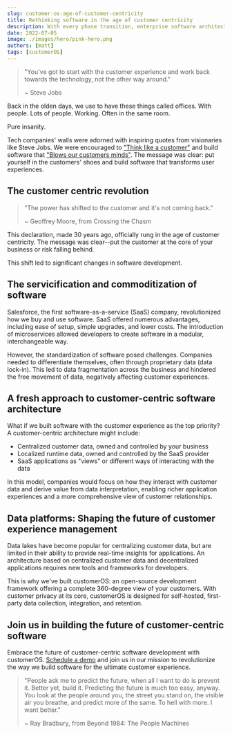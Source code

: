 ```yaml
---
slug: customer-os-age-of-customer-centricity
title: Rethinking software in the age of customer centricity
description: With every phase transition, enterprise software architecture fundamentally changes.
date: 2022-07-05
image: ./images/hero/pink-hero.png
authors: [matt]
tags: [customerOS]
---
```



> "You've got to start with the customer experience and work back towards the technology, not the other way around."
>
>~ Steve Jobs
 
Back in the olden days, we use to have these things called offices.  With people.  Lots of people.  Working.  Often in the same room. 
 
Pure insanity. 

<!--truncate-->

Tech companies' walls were adorned with inspiring quotes from visionaries like Steve Jobs. We were encouraged to ["Think like a customer"][think-like-customer] and build software that ["Blows our customers minds"][blow-minds]. The message was clear: put yourself in the customers' shoes and build software that transforms user experiences.

## The customer centric revolution
 
> "The power has shifted to the customer and it's not coming back."
>
>~ Geoffrey Moore, from Crossing the Chasm

This declaration, made 30 years ago, officially rung in the age of customer centricity. The message was clear--put the customer at the core of your business or risk falling behind.  

This shift led to significant changes in software development. 

## The servicification and commoditization of software
 
Salesforce, the first software-as-a-service (SaaS) company, revolutionized how we buy and use software. SaaS offered numerous advantages, including ease of setup, simple upgrades, and lower costs. The introduction of microservices allowed developers to create software in a modular, interchangeable way.

However, the standardization of software posed challenges. Companies needed to differentiate themselves, often through proprietary data (data lock-in). This led to data fragmentation across the business and hindered the free movement of data, negatively affecting customer experiences.

## A fresh approach to customer-centric software architecture

What if we built software with the customer experience as the top priority? A customer-centric architecture might include:

- Centralized customer data, owned and controlled by your business
- Localized runtime data, owned and controlled by the SaaS provider
- SaaS applications as "views" or different ways of interacting with the data

In this model, companies would focus on how they interact with customer data and derive value from data interpretation, enabling richer application experiences and a more comprehensive view of customer relationships.

## Data platforms: Shaping the future of customer experience management

Data lakes have become popular for centralizing customer data, but are limited in their ability to provide real-time insights for applications. An architecture based on centralized customer data and decentralized applications requires new tools and frameworks for developers.

This is why we've built customerOS: an open-source development framework offering a complete 360-degree view of your customers. With customer privacy at its core, customerOS is designed for self-hosted, first-party data collection, integration, and retention.

## Join us in building the future of customer-centric software

Embrace the future of customer-centric software development with customerOS. [Schedule a demo][demo] and join us in our mission to revolutionize the way we build software for the ultimate customer experience.
 
>"People ask me to predict the future, when all I want to do is prevent it. Better yet, build it. Predicting the future is much too easy, anyway. You look at the people around you, the street you stand on, the visible air you breathe, and predict more of the same. To hell with more. I want better."
>
>~ Ray Bradbury, from Beyond 1984: The People Machines

<!--References-->

[blow-minds]: https://startupvitamins.com/products/poster-aaron-levie-what-will-blow-our-customers-minds
[demo]: /
[think-like-customer]: https://startupvitamins.com/products/poster-think-like-a-customer
